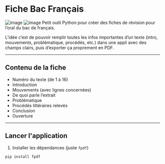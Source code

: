 # Fiche Bac Français
![image](https://github.com/user-attachments/assets/3f6b096d-fdab-414c-b0b4-3a042b3f3d2f)
![image](https://github.com/user-attachments/assets/00ea2dd0-68ee-4fcb-8769-756162094a37)
Petit outil Python pour créer des fiches de révision pour l’oral du bac de français.

L’idée c’est de pouvoir remplir toutes les infos importantes d’un texte (intro, mouvements, problématique, procédés, etc.) dans une appli avec des champs clairs, puis d’exporter ça proprement en PDF.

---

## Contenu de la fiche

- Numéro du texte (de 1 à 16)
- Introduction
- Mouvements (avec lignes concernées)
- De quoi parle l’extrait
- Problématique
- Procédés littéraires relevés
- Conclusion
- Ouverture

---

## Lancer l'application

1. Installer les dépendances (juste `fpdf`)

```bash
pip install fpdf

